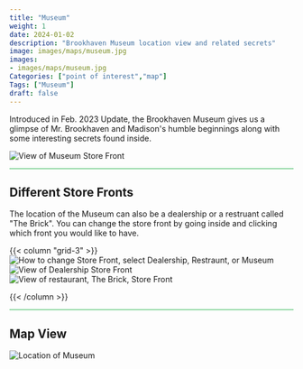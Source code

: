 ```yaml
---
title: "Museum"
weight: 1
date: 2024-01-02
description: "Brookhaven Museum location view and related secrets"
image: images/maps/museum.jpg
images:
- images/maps/museum.jpg
Categories: ["point of interest","map"]
Tags: ["Museum"]
draft: false
--- 
```



Introduced in Feb. 2023 Update, the Brookhaven Museum gives us a glimpse of Mr. Brookhaven and Madison's humble beginnings along with some interesting secrets found inside.

![View of Museum Store Front](/images/maps/museum.jpg)

<hr style="background-color: #28b44c" size=8>

## Different Store Fronts

The location of the Museum can also be a dealership or a restruant called "The Brick". You can change the store front by going inside and clicking which front you would like to have.

{{< column "grid-3" >}}
![How to change Store Front, select Dealership, Restraunt, or Museum](/images/maps/store-select.jpg)
![View of Dealership Store Front](/images/maps/dealership.jpg)
![View of restaurant, The Brick, Store Front](/images/maps/the-brick.jpg)

{{< /column >}}

<hr style="background-color: #28b44c" size=8>

## Map View

![Location of Museum](/images/maps/museum.png)

<!-- <hr style="background-color: #28b44c" size=8>

### CaseBook Items

- [URL](/)

<hr style="background-color: #28b44c" size=8>

### Quests

- [URL](/) -->
